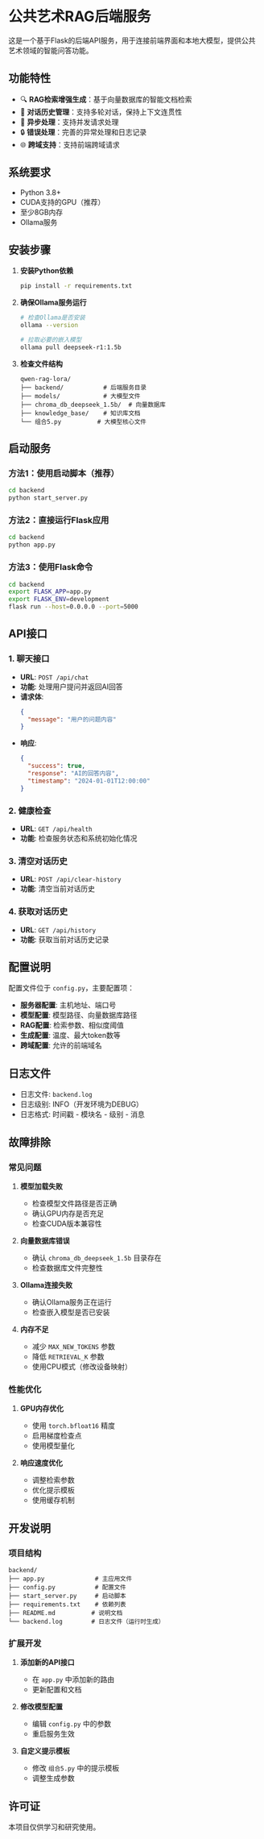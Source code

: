 # 公共艺术RAG后端服务

这是一个基于Flask的后端API服务，用于连接前端界面和本地大模型，提供公共艺术领域的智能问答功能。

## 功能特性

- 🔍 **RAG检索增强生成**：基于向量数据库的智能文档检索
- 💬 **对话历史管理**：支持多轮对话，保持上下文连贯性
- 🚀 **异步处理**：支持并发请求处理
- 🔒 **错误处理**：完善的异常处理和日志记录
- 🌐 **跨域支持**：支持前端跨域请求

## 系统要求

- Python 3.8+
- CUDA支持的GPU（推荐）
- 至少8GB内存
- Ollama服务

## 安装步骤

1. **安装Python依赖**
   ```bash
   pip install -r requirements.txt
   ```

2. **确保Ollama服务运行**
   ```bash
   # 检查Ollama是否安装
   ollama --version
   
   # 拉取必要的嵌入模型
   ollama pull deepseek-r1:1.5b
   ```

3. **检查文件结构**
   ```
   qwen-rag-lora/
   ├── backend/           # 后端服务目录
   ├── models/            # 大模型文件
   ├── chroma_db_deepseek_1.5b/  # 向量数据库
   ├── knowledge_base/    # 知识库文档
   └── 组合5.py          # 大模型核心文件
   ```

## 启动服务

### 方法1：使用启动脚本（推荐）
```bash
cd backend
python start_server.py
```

### 方法2：直接运行Flask应用
```bash
cd backend
python app.py
```

### 方法3：使用Flask命令
```bash
cd backend
export FLASK_APP=app.py
export FLASK_ENV=development
flask run --host=0.0.0.0 --port=5000
```

## API接口

### 1. 聊天接口
- **URL**: `POST /api/chat`
- **功能**: 处理用户提问并返回AI回答
- **请求体**:
  ```json
  {
    "message": "用户的问题内容"
  }
  ```
- **响应**:
  ```json
  {
    "success": true,
    "response": "AI的回答内容",
    "timestamp": "2024-01-01T12:00:00"
  }
  ```

### 2. 健康检查
- **URL**: `GET /api/health`
- **功能**: 检查服务状态和系统初始化情况

### 3. 清空对话历史
- **URL**: `POST /api/clear-history`
- **功能**: 清空当前对话历史

### 4. 获取对话历史
- **URL**: `GET /api/history`
- **功能**: 获取当前对话历史记录

## 配置说明

配置文件位于 `config.py`，主要配置项：

- **服务器配置**: 主机地址、端口号
- **模型配置**: 模型路径、向量数据库路径
- **RAG配置**: 检索参数、相似度阈值
- **生成配置**: 温度、最大token数等
- **跨域配置**: 允许的前端域名

## 日志文件

- 日志文件: `backend.log`
- 日志级别: INFO（开发环境为DEBUG）
- 日志格式: 时间戳 - 模块名 - 级别 - 消息

## 故障排除

### 常见问题

1. **模型加载失败**
   - 检查模型文件路径是否正确
   - 确认GPU内存是否充足
   - 检查CUDA版本兼容性

2. **向量数据库错误**
   - 确认 `chroma_db_deepseek_1.5b` 目录存在
   - 检查数据库文件完整性

3. **Ollama连接失败**
   - 确认Ollama服务正在运行
   - 检查嵌入模型是否已安装

4. **内存不足**
   - 减少 `MAX_NEW_TOKENS` 参数
   - 降低 `RETRIEVAL_K` 参数
   - 使用CPU模式（修改设备映射）

### 性能优化

1. **GPU内存优化**
   - 使用 `torch.bfloat16` 精度
   - 启用梯度检查点
   - 使用模型量化

2. **响应速度优化**
   - 调整检索参数
   - 优化提示模板
   - 使用缓存机制

## 开发说明

### 项目结构
```
backend/
├── app.py              # 主应用文件
├── config.py           # 配置文件
├── start_server.py     # 启动脚本
├── requirements.txt    # 依赖列表
├── README.md          # 说明文档
└── backend.log        # 日志文件（运行时生成）
```

### 扩展开发

1. **添加新的API接口**
   - 在 `app.py` 中添加新的路由
   - 更新配置和文档

2. **修改模型配置**
   - 编辑 `config.py` 中的参数
   - 重启服务生效

3. **自定义提示模板**
   - 修改 `组合5.py` 中的提示模板
   - 调整生成参数

## 许可证

本项目仅供学习和研究使用。 